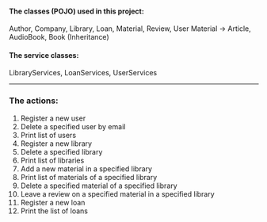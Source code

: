 <h4>The classes (POJO) used in this project:</h4>
Author, Company, Library, Loan, Material, Review, User  
Material -> Article, AudioBook, Book  (Inheritance)

<h4>The service classes:</h4>
LibraryServices, LoanServices, UserServices  

---

<h3>The actions: </h3>

1. Register a new user    
2. Delete a specified user by email    
3. Print list of users  
4. Register a new library  
5. Delete a specified library  
6. Print list of libraries  
7. Add a new material in a specified library  
8. Print list of materials of a specified library  
9. Delete a specified material of a specified library  
10. Leave a review on a specified material in a specified library  
11. Register a new loan    
12. Print the list of loans    
